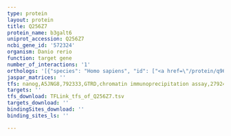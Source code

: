 ```yaml
---
type: protein
layout: protein
title: Q256Z7
protein_name: b3galt6
uniprot_accession: Q256Z7
ncbi_gene_id: '572324'
organism: Danio rerio
function: target gene
number_of_interactions: '1'
orthologs: '[{"species": "Homo sapiens", "id": ["<a href=\"/protein/q96l58\">Q96L58</a>"]}, {"species": "Mus musculus", "id": ["<a href=\"/protein/q91z92\">Q91Z92</a>"]}, {"species": "Rattus norvegicus", "id": ["<a href=\"/protein/d3zqc1\">D3ZQC1</a>"]}, {"species": "Caenorhabditis elegans", "id": ["<a href=\"/protein/q9n491\">Q9N491</a>"]}]'
jaspar_matrices: ''
tfs: nanog,A5JNG8,792333,GTRD,chromatin immunoprecipitation assay,27924024%5Buid%5D,No
targets: ''
tfs_download: TFLink_tfs_of_Q256Z7.tsv
targets_download: ''
bindingSites_download: ''
binding_sites_ls: ''

---
```

